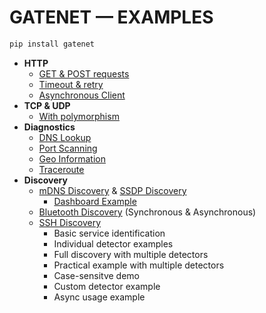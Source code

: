 # GATENET — EXAMPLES

```zsh
pip install gatenet
```

- **HTTP**
  - [GET & POST requests](./http_/http_example.py)
  - [Timeout & retry](./http_/timeout_retry.py)
  - [Asynchronous Client](./http_/async_client_usage.py)
- **TCP & UDP**
  - [With polymorphism](./tcp_udp/polymorphism.py)
- **Diagnostics**
  - [DNS Lookup](./diagnostics/dns_lookup.py)
  - [Port Scanning](./diagnostics/port_scanning.py)
  - [Geo Information](./diagnostics/geo_info.py)
  - [Traceroute](./diagnostics/traceroute.py)
- **Discovery**
  - [mDNS Discovery](./discovery/mdns_discovery.py) & [SSDP Discovery](./discovery/ssdp_discovery.py)
    - [Dashboard Example](./discovery/dashboard)
  - [Bluetooth Discovery](./discovery/bluetooth_discovery.py) (Synchronous & Asynchronous)
  - [SSH Discovery](./discovery/ssh_discovery.py)
    - Basic service identification
    - Individual detector examples
    - Full discovery with multiple detectors
    - Practical example with multiple detectors
    - Case-sensitve demo
    - Custom detector example
    - Async usage example
